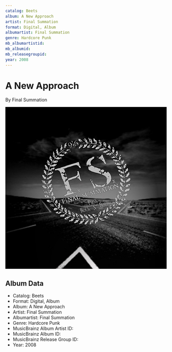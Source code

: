 ```yaml
---
catalog: Beets
album: A New Approach
artist: Final Summation
format: Digital, Album
albumartist: Final Summation
genre: Hardcore Punk
mb_albumartistid: 
mb_albumid: 
mb_releasegroupid: 
year: 2008
---
```


# A New Approach

By Final Summation

![](../../assets/beetscovers/Final_Summation-A_New_Approach.jpg)

## Album Data

- Catalog: Beets
- Format: Digital, Album
- Album: A New Approach
- Artist: Final Summation
- Albumartist: Final Summation
- Genre: Hardcore Punk
- MusicBrainz Album Artist ID: 
- MusicBrainz Album ID: 
- MusicBrainz Release Group ID: 
- Year: 2008

